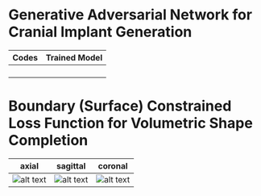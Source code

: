 # Generative Adversarial Network for Cranial Implant Generation

| Codes|Trained Model|
| ------      | ------ |
|  |  |
|  |  |
|  |  |
|  |  |

# Boundary (Surface) Constrained Loss Function for Volumetric Shape Completion

| axial| sagittal| coronal|
| ------      | ------ | ------ |
| ![alt text](https://github.com/Jianningli/MIA/blob/add-license-1/source/axial.gif) |![alt text](https://github.com/Jianningli/MIA/blob/add-license-1/source/sagittal.gif)|![alt text](https://github.com/Jianningli/MIA/blob/add-license-1/source/coronal.gif)|




